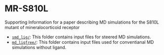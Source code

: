 # MR-S810L
Supporting Information for a paper describing MD simulations for the S810L mutant of mineralocorticoid receptor

- [`smd_lig/`](smd_lig): This folder contains input files for steered MD simulations.
- [`md_ligfree/`](md_ligfree): This folder contains input files used for conventianal MD simulations without ligand.
